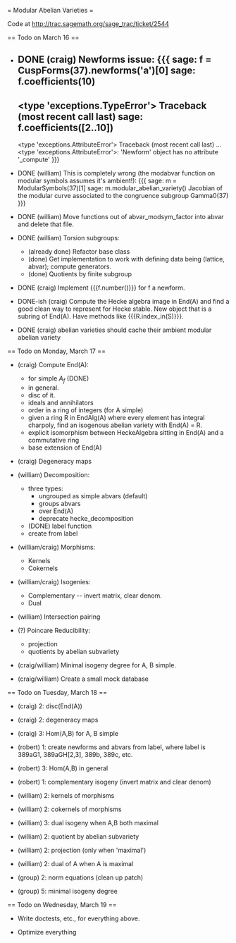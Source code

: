 = Modular Abelian Varieties =

Code at http://trac.sagemath.org/sage_trac/ticket/2544

== Todo on March 16 ==

 * DONE (craig) Newforms issue:
   {{{
   sage: f = CuspForms(37).newforms('a')[0]
   sage: f.coefficients(10)
   ------------------------------------
   <type 'exceptions.TypeError'>             Traceback (most recent call last)
   sage: f.coefficients([2..10])
   ------------------------------------
   <type 'exceptions.AttributeError'>        Traceback (most recent call last)
   ...
   <type 'exceptions.AttributeError'>: 'Newform' object has no attribute '_compute'
   }}}

 * DONE (william) This is completely wrong (the modabvar function on modular symbols assumes it's ambient!):
   {{{
   sage: m = ModularSymbols(37)[1]
   sage: m.modular_abelian_variety()
   Jacobian of the modular curve associated to the congruence subgroup Gamma0(37)
   }}}

 * DONE (william) Move functions out of abvar_modsym_factor into abvar and delete that file. 

 * DONE (william) Torsion subgroups:
    * (already done) Refactor base class
    * (done) Get implementation to work with defining data being (lattice, abvar); compute generators. 
    * (done) Quotients by finite subgroup

 * DONE (craig) Implement {{{f.number()}}} for f a newform. 

 * DONE-ish (craig) Compute the Hecke algebra image in End(A) and find a good clean way to represent for Hecke stable.  New object that is a subring of End(A).   Have methods like {{{R.index_in(S)}}}.

 * DONE (craig) abelian varieties should cache their ambient modular abelian variety

== Todo on Monday, March 17 ==

 * (craig) Compute End(A):
     * for simple $A_f$ (DONE)
     * in general.
     * disc of it.
     * ideals and annihilators
     * order in a ring of integers (for A simple)
     * given a ring R in EndAlg(A) where every element has integral charpoly, find an isogenous abelian variety with End(A) = R.
     * explicit isomorphism between HeckeAlgebra sitting in End(A) and a commutative ring
     * base extension of End(A)

 * (craig) Degeneracy maps

 * (william) Decomposition:
    * three types:
        * ungrouped as simple abvars   (default)
        * groups abvars
        * over End(A)
        * deprecate hecke_decomposition
   * (DONE) label function
   * create from label

 * (william/craig) Morphisms:
    * Kernels
    * Cokernels

 * (william/craig) Isogenies:
    * Complementary -- invert matrix, clear denom. 
    * Dual
   
 * (william) Intersection pairing

 * (?) Poincare Reducibility:
    * projection
    * quotients by abelian subvariety

 * (craig/william) Minimal isogeny degree for A, B simple.

 * (craig/william) Create a small mock database
 

== Todo on Tuesday, March 18 ==

 * (craig)   2: disc(End(A))
 * (craig)   2: degeneracy maps
 * (craig)   3: Hom(A,B) for A, B simple

 * (robert)  1: create newforms and abvars from label, where label is 389aG1, 389aGH[2,3], 389b, 389c, etc.
 * (robert)  3: Hom(A,B) in general
 * (robert)  1: complementary isogeny (invert matrix and clear denom)

 * (william) 2: kernels of morphisms
 * (william) 2: cokernels of morphisms
 * (william) 3: dual isogeny when A,B both maximal
 * (william) 2: quotient by abelian subvariety
 * (william) 2: projection (only when 'maximal')
 * (william) 2: dual of A when A is maximal


 * (group) 2: norm equations (clean up patch)

 * (group) 5: minimal isogeny degree

== Todo on Wednesday, March 19 ==


 * Write doctests, etc., for everything above.

 * Optimize everything
